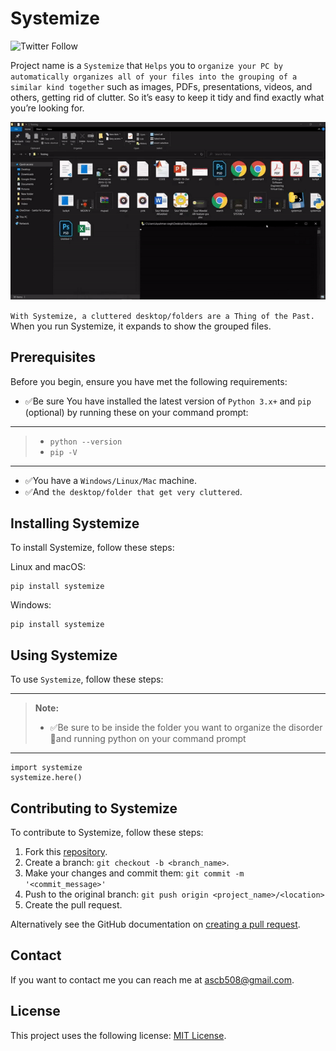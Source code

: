 # Systemize


![Twitter Follow](https://img.shields.io/twitter/follow/ayushman_17?label=Follow&style=social)

Project name is a `Systemize` that `Helps` you to `organize your PC by automatically organizes all of your files into the grouping of a similar kind together` such as images, PDFs, presentations, videos, and others, getting rid of clutter. So it’s easy to keep it tidy and find exactly what  you’re looking for.

<a><img src="Systemize.gif"/></a>

``With Systemize, a cluttered desktop/folders are a Thing of the Past.``
When you run Systemize, it expands to show the grouped files.


## Prerequisites

Before you begin, ensure you have met the following requirements:

* ✅Be sure You have installed the latest version of `Python 3.x+` and `pip` (optional) by running these on your command prompt:
---
> - `python --version`
> - `pip -V`
---

* ✅You have a `Windows/Linux/Mac` machine.
* ✅And `the desktop/folder that get very cluttered`.

## Installing Systemize

To install Systemize, follow these steps:

Linux and macOS:
```
pip install systemize
```

Windows:
```
pip install systemize
```
## Using Systemize

To use `Systemize`, follow these steps:

---
> **Note:**
> - ✅Be sure to be inside the folder you want to organize the disorder🧽and running python on your command prompt
---
```
import systemize
systemize.here() 
```


## Contributing to Systemize

To contribute to Systemize, follow these steps:

1. Fork this [repository](https://github.com/ayushman17/Systemize).
2. Create a branch: `git checkout -b <branch_name>`.
3. Make your changes and commit them: `git commit -m '<commit_message>'`
4. Push to the original branch: `git push origin <project_name>/<location>`
5. Create the pull request.

Alternatively see the GitHub documentation on [creating a pull request](https://help.github.com/en/github/collaborating-with-issues-and-pull-requests/creating-a-pull-request).


## Contact

If you want to contact me you can reach me at <ascb508@gmail.com>.

## License
<!--- If you're not sure which open license to use see https://choosealicense.com/--->

This project uses the following license: [MIT License](https://github.com/ayushman17/Systemize/blob/master/LICENSE.txt).
